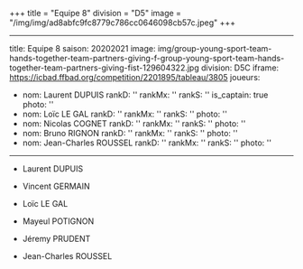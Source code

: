 +++
title = "Equipe 8"
division = "D5"
image = "/img/img/ad8abfc9fc8779c786cc0646098cb57c.jpeg"
+++


---
title: Equipe 8
saison: 20202021
image: img/group-young-sport-team-hands-together-team-partners-giving-f-group-young-sport-team-hands-together-team-partners-giving-fist-129604322.jpg
division: D5C
iframe: https://icbad.ffbad.org/competition/2201895/tableau/3805
joueurs:
- nom: Laurent DUPUIS
  rankD: ''
  rankMx: ''
  rankS: ''
  is_captain: true
  photo: ''
- nom: Loïc LE GAL
  rankD: ''
  rankMx: ''
  rankS: ''
  photo: ''
- nom: Nicolas COGNET
  rankD: ''
  rankMx: ''
  rankS: ''
  photo: ''
- nom: Bruno RIGNON
  rankD: ''
  rankMx: ''
  rankS: ''
  photo: ''
- nom: Jean-Charles ROUSSEL
  rankD: ''
  rankMx: ''
  rankS: ''
  photo: ''

---
* Laurent DUPUIS


* Vincent GERMAIN


* Loïc LE GAL


* Mayeul POTIGNON


* Jéremy PRUDENT


* Jean-Charles ROUSSEL
